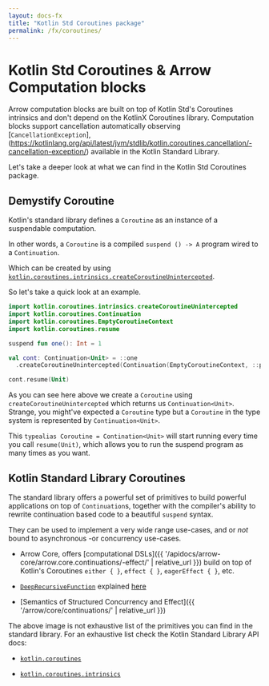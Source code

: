 ```yaml
---
layout: docs-fx
title: "Kotlin Std Coroutines package"
permalink: /fx/coroutines/
---
```


# Kotlin Std Coroutines & Arrow Computation blocks

Arrow computation blocks are built on top of Kotlin Std's Coroutines intrinsics and don't depend on the KotlinX Coroutines library.
Computation blocks support cancellation automatically observing [`CancellationException`],(https://kotlinlang.org/api/latest/jvm/stdlib/kotlin.coroutines.cancellation/-cancellation-exception/) available in the Kotlin Standard Library.

Let's take a deeper look at what we can find in the Kotlin Std Coroutines package.

## Demystify Coroutine 

Kotlin's standard library defines a `Coroutine` as an instance of a suspendable computation.

In other words, a `Coroutine` is a compiled `suspend () -> A` program wired to a `Continuation`.

Which can be created by using [`kotlin.coroutines.intrinsics.createCoroutineUnintercepted`](https://kotlinlang.org/api/latest/jvm/stdlib/kotlin.coroutines.intrinsics/create-coroutine-unintercepted.html).

So let's take a quick look at an example.

```kotlin
import kotlin.coroutines.intrinsics.createCoroutineUnintercepted
import kotlin.coroutines.Continuation
import kotlin.coroutines.EmptyCoroutineContext
import kotlin.coroutines.resume

suspend fun one(): Int = 1

val cont: Continuation<Unit> = ::one
  .createCoroutineUnintercepted(Continuation(EmptyCoroutineContext, ::println))

cont.resume(Unit)
```

As you can see here above we create a `Coroutine` using `createCoroutineUnintercepted` which returns us `Continuation<Unit>`.
Strange, you might've expected a `Coroutine` type but a `Coroutine` in the type system is represented by `Continuation<Unit>`.

This `typealias Coroutine = Contination<Unit>` will start running every time you call `resume(Unit)`, which allows you to run the suspend program as many times as you want.

## Kotlin Standard Library Coroutines

The standard library offers a powerful set of primitives to build powerful applications on top of `Continuation`s,
together with the compiler's ability to rewrite continuation based code to a beautiful `suspend` syntax.

They can be used to implement a very wide range use-cases, and or *not* bound to asynchronous -or concurrency use-cases.

- Arrow Core, offers [computational DSLs]({{ '/apidocs/arrow-core/arrow.core.continuations/-effect/' | relative_url }}) build on top of Kotlin's Coroutines `either { }`, `effect { }`, `eagerEffect { }`, etc.

- [`DeepRecursiveFunction`](https://kotlinlang.org/api/latest/jvm/stdlib/kotlin/-deep-recursive-function/) explained [here](https://medium.com/@elizarov/deep-recursion-with-coroutines-7c53e15993e3)

- [Semantics of Structured Concurrency and Effect]({{ '/arrow/core/continuations/' | relative_url }})

The above image is not exhaustive list of the primitives you can find in the standard library.
For an exhaustive list check the Kotlin Standard Library API docs:

 - [`kotlin.coroutines`](https://kotlinlang.org/api/latest/jvm/stdlib/kotlin.coroutines/)

 - [`kotlin.coroutines.intrinsics`](https://kotlinlang.org/api/latest/jvm/stdlib/kotlin.coroutines.intrinsics/)
